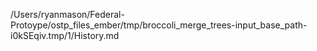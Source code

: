 /Users/ryanmason/Federal-Protoype/ostp_files_ember/tmp/broccoli_merge_trees-input_base_path-i0kSEqiv.tmp/1/History.md